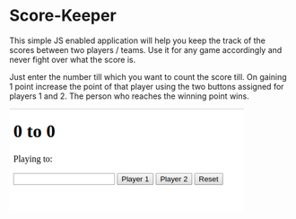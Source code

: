 # Score-Keeper
This simple JS enabled application will help you keep the track of the scores between two players / teams. Use it for any game
accordingly and never fight over what the score is. 

Just enter the number till which you want to count the score till. On gaining 1 point increase the point of that player using 
the two buttons assigned for players 1 and 2. The person who reaches the winning point wins. 

<img src="https://github.com/Rohitkumar1105/Score-Keeper/blob/master/scoreKeeper.png">

